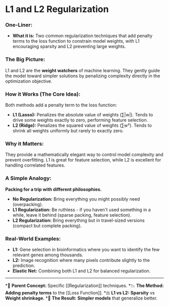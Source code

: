 # L1 and L2 Regularization

### One-Liner:
*   **What it is:** Two common regularization techniques that add penalty terms to the loss function to constrain model weights, with L1 encouraging sparsity and L2 preventing large weights.

### The Big Picture:
L1 and L2 are the **weight watchers** of machine learning. They gently guide the model toward simpler solutions by penalizing complexity directly in the optimization objective.

### How it Works (The Core Idea):
Both methods add a penalty term to the loss function:
- **L1 (Lasso):** Penalizes the absolute value of weights (∑|w|). Tends to drive some weights exactly to zero, performing feature selection.
- **L2 (Ridge):** Penalizes the squared value of weights (∑w²). Tends to shrink all weights uniformly but rarely to exactly zero.

### Why it Matters:
They provide a mathematically elegant way to control model complexity and prevent overfitting. L1 is great for feature selection, while L2 is excellent for handling correlated features.

### A Simple Analogy:
**Packing for a trip with different philosophies.**
*   **No Regularization:** Bring everything you might possibly need (overpacking).
*   **L1 Regularization:** Be ruthless - if you haven't used something in a while, leave it behind (sparse packing, feature selection).
*   **L2 Regularization:** Bring everything but in travel-sized versions (compact but complete packing).

### Real-World Examples:
*   **L1:** Gene selection in bioinformatics where you want to identify the few relevant genes among thousands.
*   **L2:** Image recognition where many pixels contribute slightly to the prediction.
*   **Elastic Net:** Combining both L1 and L2 for balanced regularization.

---
*🌳 **Parent Concept:** Specific [[Regularization]] techniques.
*📉 **The Method:** **Adding penalty terms** to the [[Loss Function]].
*⚖️ **L1 vs L2:** **Sparsity** vs **Weight shrinkage**.
*🎯 **The Result:** **Simpler models** that generalize better.
